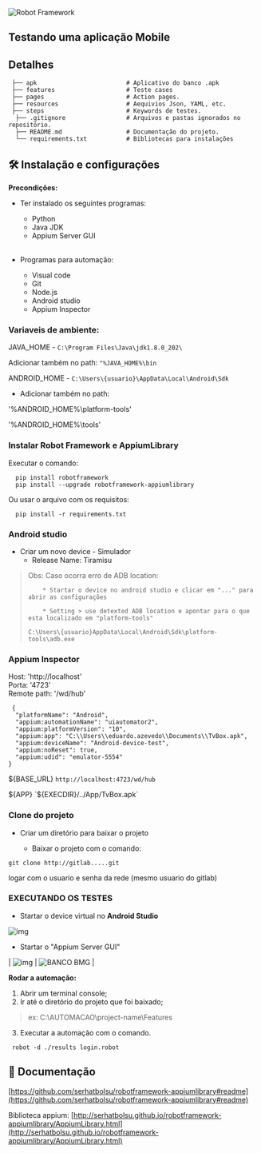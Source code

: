 ![Robot Framework](https://openjsf.org/wp-content/uploads/sites/84/2019/10/appium-logo-vertical-color_large_square.png)

## Testando uma aplicação Mobile   <br />
  
## Detalhes   <br />

 
````
 ├── apk                         # Aplicativo do banco .apk
 ├── features                    # Teste cases 
 ├── pages                       # Action pages.  
 ├── resources                   # Aequivios Json, YAML, etc.  
 ├── steps                       # Keywords de testes.  
  ├── .gitignore                 # Arquivos e pastas ignorados no repositório.  
  ├── README.md                  # Documentação do projeto.  
  └── requirements.txt           # Bibliotecas para instalações
````

## 🛠️  Instalação e configurações    <br />

**Precondições:**

* Ter instalado os seguintes programas:
    * Python
    * Java JDK
    * Appium Server GUI       <br /> <br /> 

* Programas para automação:
    * Visual code
    * Git
    * Node.js
    * Android studio
    * Appium Inspector

 

### Variaveis de ambiente:    <br />

JAVA_HOME -   `C:\Program Files\Java\jdk1.8.0_202\`

Adicionar também no path: `"%JAVA_HOME%\bin`

ANDROID_HOME - `C:\Users\{usuario}\AppData\Local\Android\Sdk`
 

* Adicionar também no path:    <br />

'%ANDROID_HOME%\platform-tools'

'%ANDROID_HOME%\tools'


### Instalar Robot Framework e AppiumLibrary  <br />

  Executar o comando:   <br />
````
  pip install robotframework 
  pip install --upgrade robotframework-appiumlibrary
````

Ou usar o arquivo com os requisitos:   <br />
````
  pip install -r requirements.txt
````
 


### Android studio  <br />

* Criar um novo device - Simulador    <br />
    * Release Name:  Tiramisu

> Obs: Caso ocorra erro de ADB location:
> ````
>     * Startar o device no android studio e clicar em "..." para abrir as configurações
> 
>     * Setting > use detexted ADB location e apontar para o que esta localizado em "platform-tools"
> 
> C:\Users\{usuario}AppData\Local\Android\Sdk\platform-tools\adb.exe
> ````


 
### Appium Inspector    <br />

Host:               'http://localhost'    <br />
Porta:              '4723'                <br />
Remote path:        '/wd/hub'             <br />

````
 {
  "platformName": "Android",
  "appium:automationName": "uiautomator2",
  "appium:platformVersion": "10",
  "appium:app": "C:\\Users\\eduardo.azevedo\\Documents\\TvBox.apk",
  "appium:deviceName": "Android-device-test",
  "appium:noReset": true,
  "appium:udid": "emulator-5554"
}
````

${BASE_URL}            `http://localhost:4723/wd/hub`
 
${APP}                 `${EXECDIR}/../App/TvBox.apk`

 ###  Clone do projeto 

* Criar um diretório para baixar o projeto

    * Baixar o projeto com o comando:
````
git clone http://gitlab.....git
````
logar com o usuario e senha da rede (mesmo usuario do gitlab)
 

 ### EXECUTANDO OS TESTES

* Startar o device virtual no  **Android Studio**    <br />

![img](https://th.bing.com/th/id/OIP._NGJrLpMe-D47lnH8EcoVwAAAA?w=250&h=180&c=7&r=0&o=5&pid=1.7)

* Startar o "Appium Server GUI"    <br />
 
| ![img](https://th.bing.com/th/id/OIP.RC_0b7mMmFTcz3mV6Ej22gHaG6?pid=ImgDet&rs=1) | ![BANCO BMG](https://th.bing.com/th/id/OIP.9wyNNYGOlifdia3flh5PIAAAAA?pid=ImgDet&rs=1) |


**Rodar a automação:**    <br />


1. Abrir um terminal console;  <br />
1. Ir até o diretório do projeto que foi baixado;


> ex: C:\AUTOMACAO\project-name\Features

 
3. Executar a automação com o comando.    <br />
````
 robot -d ./results login.robot
````

 

## 📁 Documentação    <br />

[https://github.com/serhatbolsu/robotframework-appiumlibrary#readme](https://github.com/serhatbolsu/robotframework-appiumlibrary#readme)

Biblioteca appium: [http://serhatbolsu.github.io/robotframework-appiumlibrary/AppiumLibrary.html](http://serhatbolsu.github.io/robotframework-appiumlibrary/AppiumLibrary.html)

